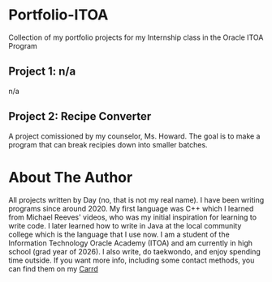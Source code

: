 # Portfolio-ITOA
Collection of my portfolio projects for my Internship class in the Oracle ITOA Program


## Project 1: n/a
n/a


## Project 2: Recipe Converter
A project comissioned by my counselor, Ms. Howard. The goal is to make a program that can break recipies down into smaller batches.


# About The Author
All projects written by Day (no, that is not my real name).
I have been writing programs since around 2020. My first language was C++ which I learned from Michael Reeves' videos, who was my initial inspiration for learning to write code. I later learned how to write in Java at the local community college which is the language that I use now. I am a student of the Information Technology Oracle Academy (ITOA) and am currently in high school (grad year of 2026). I also write, do taekwondo, and enjoy spending time outside. If you want more info, including some contact methods, you can find them on my [Carrd](hhttps://days-desc.carrd.co)

